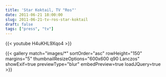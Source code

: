```yaml
---
title: 'Star Koktail, TV "Ros"'
date: 2011-06-21 18:00:00
slug: 2011-06-21-tv-ros-star-koktail
draft: false
tags: ["press", "tv"]
---
```


{{< youtube H4uKHL9Xqo4 >}}

{{< gallery match="images/*" sortOrder="asc" rowHeight="150" margins="5" thumbnailResizeOptions="600x600 q90 Lanczos" showExif=true previewType="blur" embedPreview=true loadJQuery=true >}}
